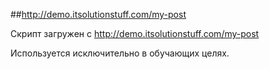 ##http://demo.itsolutionstuff.com/my-post

Скрипт загружен с http://demo.itsolutionstuff.com/my-post 

Используется исключительно в обучающих целях.
